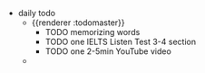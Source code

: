 - daily todo
	- {{renderer :todomaster}}
		- TODO memorizing words
		- TODO one IELTS Listen Test 3-4 section
		- TODO one 2-5min YouTube video
	-